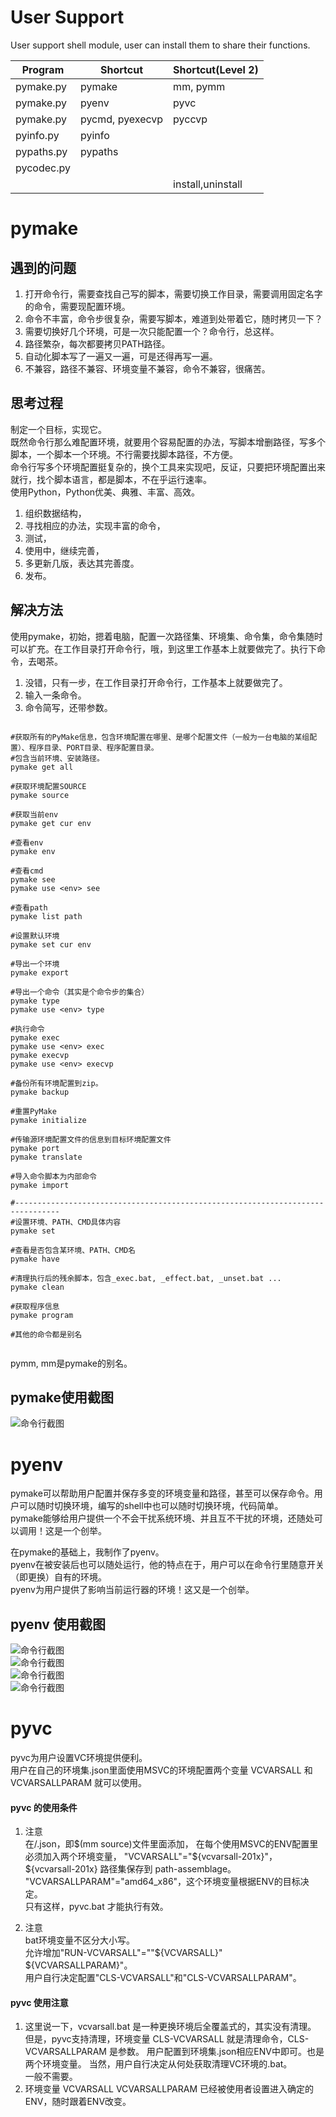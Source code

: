 # User Support  

User support shell module, user can install them to share their functions.   

|Program|Shortcut|Shortcut(Level 2)|
|----|----|----|  
| pymake.py | pymake | mm, pymm |
| pymake.py | pyenv | pyvc |
| pymake.py | pycmd, pyexecvp | pyccvp |
| pyinfo.py | pyinfo || 
| pypaths.py | pypaths || 
| pycodec.py | | |
|  |  | install,uninstall |  

# pymake  

## 遇到的问题  
1. 打开命令行，需要查找自己写的脚本，需要切换工作目录，需要调用固定名字的命令，需要现配置环境。
2. 命令不丰富，命令步很复杂，需要写脚本，难道到处带着它，随时拷贝一下？
3. 需要切换好几个环境，可是一次只能配置一个？命令行，总这样。  
4. 路径繁杂，每次都要拷贝PATH路径。  
5. 自动化脚本写了一遍又一遍，可是还得再写一遍。  
6. 不兼容，路径不兼容、环境变量不兼容，命令不兼容，很痛苦。

## 思考过程  
制定一个目标，实现它。  
既然命令行那么难配置环境，就要用个容易配置的办法，写脚本增删路径，写多个脚本，一个脚本一个环境。不行需要找脚本路径，不方便。   
命令行写多个环境配置挺复杂的，换个工具来实现吧，反证，只要把环境配置出来就行，找个脚本语言，都是脚本，不在乎运行速率。  
使用Python，Python优美、典雅、丰富、高效。    
1. 组织数据结构，  
2. 寻找相应的办法，实现丰富的命令，
3. 测试，
4. 使用中，继续完善，
5. 多更新几版，表达其完善度。  
6. 发布。   

## 解决方法  
使用pymake，初始，摁着电脑，配置一次路径集、环境集、命令集，命令集随时可以扩充。在工作目录打开命令行，哦，到这里工作基本上就要做完了。执行下命令，去喝茶。    
1. 没错，只有一步，在工作目录打开命令行，工作基本上就要做完了。  
2. 输入一条命令。  
3. 命令简写，还带参数。  

```shell

#获取所有的PyMake信息，包含环境配置在哪里、是哪个配置文件（一般为一台电脑的某组配置）、程序目录、PORT目录、程序配置目录。
#包含当前环境、安装路径。
pymake get all

#获取环境配置SOURCE
pymake source

#获取当前env
pymake get cur env

#查看env
pymake env

#查看cmd
pymake see 
pymake use <env> see

#查看path
pymake list path

#设置默认环境
pymake set cur env

#导出一个环境
pymake export

#导出一个命令（其实是个命令步的集合）
pymake type
pymake use <env> type

#执行命令
pymake exec 
pymake use <env> exec
pymake execvp 
pymake use <env> execvp

#备份所有环境配置到zip。
pymake backup

#重置PyMake
pymake initialize

#传输源环境配置文件的信息到目标环境配置文件
pymake port
pymake translate

#导入命令脚本为内部命令
pymake import

#--------------------------------------------------------------------------------
#设置环境、PATH、CMD具体内容
pymake set

#查看是否包含某环境、PATH、CMD名
pymake have

#清理执行后的残余脚本，包含_exec.bat, _effect.bat, _unset.bat ...
pymake clean

#获取程序信息
pymake program

#其他的命令都是别名


```

pymm, mm是pymake的别名。  

## pymake使用截图  
![命令行截图](./screenshot/a2.png)  


# pyenv   

pymake可以帮助用户配置并保存多变的环境变量和路径，甚至可以保存命令。用户可以随时切换环境，编写的shell中也可以随时切换环境，代码简单。  
pymake能够给用户提供一个不会干扰系统环境、并且互不干扰的环境，还随处可以调用！这是一个创举。  

在pymake的基础上，我制作了pyenv。    
pyenv在被安装后也可以随处运行，他的特点在于，用户可以在命令行里随意开关（即更换）自有的环境。    
pyenv为用户提供了影响当前运行器的环境！这又是一个创举。      

## pyenv 使用截图  
![命令行截图](./screenshot/b1.png)  
![命令行截图](./screenshot/b2.png)  
![命令行截图](./screenshot/b3.png)  
![命令行截图](./screenshot/b5.png)  


# pyvc  

pyvc为用户设置VC环境提供便利。  
用户在自己的环境集.json里面使用MSVC的环境配置两个变量 VCVARSALL 和 VCVARSALLPARAM 就可以使用。

#### pyvc 的使用条件  
1. 注意  
在<source-root>/<source-file>.json，即$(mm source)文件里面添加，  
在每个使用MSVC的ENV配置里必须加入两个环境变量，  
"VCVARSALL"="${vcvarsall-201x}"，${vcvarsall-201x} 路径集保存到 path-assemblage。    
"VCVARSALLPARAM"="amd64_x86"，这个环境变量根据ENV的目标决定。     
只有这样，pyvc.bat 才能执行有效。   

2. 注意  
bat环境变量不区分大小写。  
允许增加"RUN-VCVARSALL"="\"${VCVARSALL}\" ${VCVARSALLPARAM}"。  
用户自行决定配置"CLS-VCVARSALL"和"CLS-VCVARSALLPARAM"。  

#### pyvc 使用注意    
1. 这里说一下，vcvarsall.bat 是一种更换环境后全覆盖式的，其实没有清理。
但是，pyvc支持清理，环境变量 CLS-VCVARSALL 就是清理命令，CLS-VCVARSALLPARAM 是参数。
用户配置到环境集.json相应ENV中即可。也是两个环境变量。
当然，用户自行决定从何处获取清理VC环境的.bat。  
一般不需要。   
2. 环境变量 VCVARSALL VCVARSALLPARAM 已经被使用者设置进入确定的ENV，随时跟着ENV改变。  


